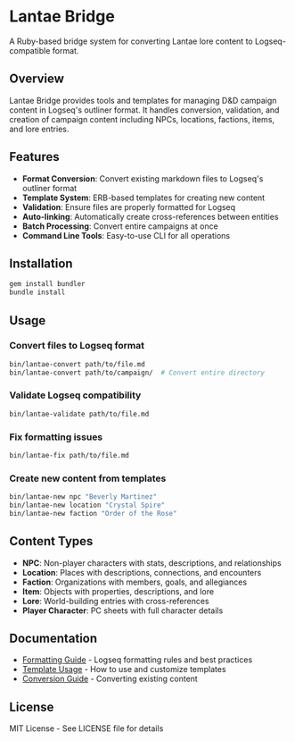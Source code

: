 # Lantae Bridge

A Ruby-based bridge system for converting Lantae lore content to Logseq-compatible format.

## Overview

Lantae Bridge provides tools and templates for managing D&D campaign content in Logseq's outliner format. It handles conversion, validation, and creation of campaign content including NPCs, locations, factions, items, and lore entries.

## Features

- **Format Conversion**: Convert existing markdown files to Logseq's outliner format
- **Template System**: ERB-based templates for creating new content
- **Validation**: Ensure files are properly formatted for Logseq
- **Auto-linking**: Automatically create cross-references between entities
- **Batch Processing**: Convert entire campaigns at once
- **Command Line Tools**: Easy-to-use CLI for all operations

## Installation

```bash
gem install bundler
bundle install
```

## Usage

### Convert files to Logseq format
```bash
bin/lantae-convert path/to/file.md
bin/lantae-convert path/to/campaign/  # Convert entire directory
```

### Validate Logseq compatibility
```bash
bin/lantae-validate path/to/file.md
```

### Fix formatting issues
```bash
bin/lantae-fix path/to/file.md
```

### Create new content from templates
```bash
bin/lantae-new npc "Beverly Martinez"
bin/lantae-new location "Crystal Spire"
bin/lantae-new faction "Order of the Rose"
```

## Content Types

- **NPC**: Non-player characters with stats, descriptions, and relationships
- **Location**: Places with descriptions, connections, and encounters
- **Faction**: Organizations with members, goals, and allegiances
- **Item**: Objects with properties, descriptions, and lore
- **Lore**: World-building entries with cross-references
- **Player Character**: PC sheets with full character details

## Documentation

- [Formatting Guide](docs/FORMATTING.md) - Logseq formatting rules and best practices
- [Template Usage](docs/TEMPLATES.md) - How to use and customize templates
- [Conversion Guide](docs/CONVERSION.md) - Converting existing content

## License

MIT License - See LICENSE file for details
